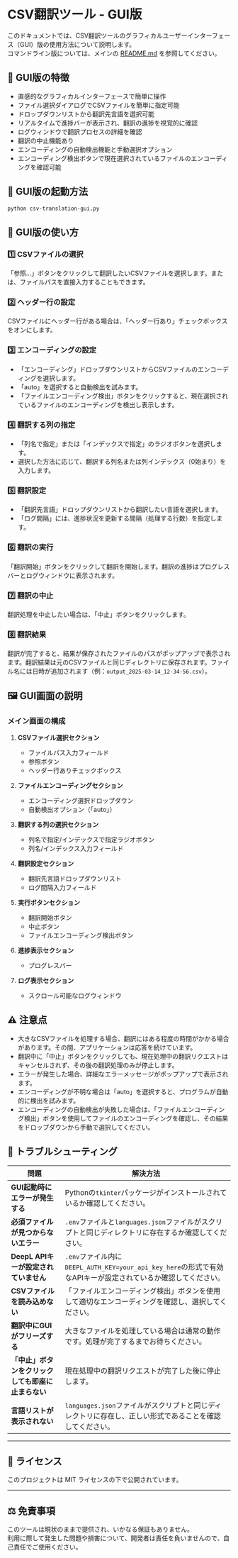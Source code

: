 # CSV翻訳ツール - GUI版

このドキュメントでは、CSV翻訳ツールのグラフィカルユーザーインターフェース（GUI）版の使用方法について説明します。  
コマンドライン版については、メインの [README.md](README.md) を参照してください。

## 🔹 GUI版の特徴

- 直感的なグラフィカルインターフェースで簡単に操作
- ファイル選択ダイアログでCSVファイルを簡単に指定可能
- ドロップダウンリストから翻訳先言語を選択可能
- リアルタイムで進捗バーが表示され、翻訳の進捗を視覚的に確認
- ログウィンドウで翻訳プロセスの詳細を確認
- 翻訳の中止機能あり
- エンコーディングの自動検出機能と手動選択オプション
- エンコーディング検出ボタンで現在選択されているファイルのエンコーディングを確認可能

## 🚀 GUI版の起動方法

```bash
python csv-translation-gui.py
```

## 📝 GUI版の使い方

### 1️⃣ CSVファイルの選択
「参照...」ボタンをクリックして翻訳したいCSVファイルを選択します。または、ファイルパスを直接入力することもできます。

### 2️⃣ ヘッダー行の設定
CSVファイルにヘッダー行がある場合は、「ヘッダー行あり」チェックボックスをオンにします。

### 3️⃣ エンコーディングの設定
- 「エンコーディング」ドロップダウンリストからCSVファイルのエンコーディングを選択します。
- 「auto」を選択すると自動検出を試みます。
- 「ファイルエンコーディング検出」ボタンをクリックすると、現在選択されているファイルのエンコーディングを検出し表示します。

### 4️⃣ 翻訳する列の指定
- 「列名で指定」または「インデックスで指定」のラジオボタンを選択します。
- 選択した方法に応じて、翻訳する列名または列インデックス（0始まり）を入力します。

### 5️⃣ 翻訳設定
- 「翻訳先言語」ドロップダウンリストから翻訳したい言語を選択します。
- 「ログ間隔」には、進捗状況を更新する間隔（処理する行数）を指定します。

### 6️⃣ 翻訳の実行
「翻訳開始」ボタンをクリックして翻訳を開始します。翻訳の進捗はプログレスバーとログウィンドウに表示されます。

### 7️⃣ 翻訳の中止
翻訳処理を中止したい場合は、「中止」ボタンをクリックします。

### 8️⃣ 翻訳結果
翻訳が完了すると、結果が保存されたファイルのパスがポップアップで表示されます。翻訳結果は元のCSVファイルと同じディレクトリに保存されます。ファイル名には日時が追加されます（例：`output_2025-03-14_12-34-56.csv`）。

## 🖼️ GUI画面の説明

### メイン画面の構成

1. **CSVファイル選択セクション**
   - ファイルパス入力フィールド
   - 参照ボタン
   - ヘッダー行ありチェックボックス

2. **ファイルエンコーディングセクション**
   - エンコーディング選択ドロップダウン
   - 自動検出オプション（「auto」）

3. **翻訳する列の選択セクション**
   - 列名で指定/インデックスで指定ラジオボタン
   - 列名/インデックス入力フィールド

4. **翻訳設定セクション**
   - 翻訳先言語ドロップダウンリスト
   - ログ間隔入力フィールド

5. **実行ボタンセクション**
   - 翻訳開始ボタン
   - 中止ボタン
   - ファイルエンコーディング検出ボタン

6. **進捗表示セクション**
   - プログレスバー

7. **ログ表示セクション**
   - スクロール可能なログウィンドウ

## ⚠ 注意点

- 大きなCSVファイルを処理する場合、翻訳にはある程度の時間がかかる場合があります。その間、アプリケーションは応答を続けています。
- 翻訳中に「中止」ボタンをクリックしても、現在処理中の翻訳リクエストはキャンセルされず、その後の翻訳処理のみが停止します。
- エラーが発生した場合、詳細なエラーメッセージがポップアップで表示されます。
- エンコーディングが不明な場合は「auto」を選択すると、プログラムが自動的に検出を試みます。
- エンコーディングの自動検出が失敗した場合は、「ファイルエンコーディング検出」ボタンを使用してファイルのエンコーディングを確認し、その結果をドロップダウンから手動で選択してください。

## 🔧 トラブルシューティング

| 問題 | 解決方法 |
|------|---------|
| **GUI起動時にエラーが発生する** | Pythonの`tkinter`パッケージがインストールされているか確認してください。 |
| **必須ファイルが見つからないエラー** | `.env`ファイルと`languages.json`ファイルがスクリプトと同じディレクトリに存在するか確認してください。 |
| **DeepL APIキーが設定されていません** | `.env`ファイル内に`DEEPL_AUTH_KEY=your_api_key_here`の形式で有効なAPIキーが設定されているか確認してください。 |
| **CSVファイルを読み込めない** | 「ファイルエンコーディング検出」ボタンを使用して適切なエンコーディングを確認し、選択してください。 |
| **翻訳中にGUIがフリーズする** | 大きなファイルを処理している場合は通常の動作です。処理が完了するまでお待ちください。 |
| **「中止」ボタンをクリックしても即座に止まらない** | 現在処理中の翻訳リクエストが完了した後に停止します。 |
| **言語リストが表示されない** | `languages.json`ファイルがスクリプトと同じディレクトリに存在し、正しい形式であることを確認してください。 |

---

## 📜 ライセンス
このプロジェクトは MIT ライセンスの下で公開されています。

---

## ⚖ 免責事項
このツールは現状のままで提供され、いかなる保証もありません。  
利用に際して発生した問題や損害について、開発者は責任を負いませんので、自己責任でご使用ください。
